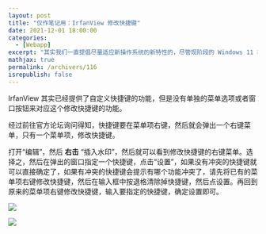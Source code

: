 ```yaml
---
layout: post
title: "仅作笔记用：IrfanView 修改快捷键"
date: 2021-12-01 18:00:00
categories: 
  - [Webapp]
excerpt: "其实我们一直提倡尽量适应新操作系统的新特性的，尽管现阶段的 Windows 11 右键菜单仍然很不稳定，经常出现一按右键 “explorer” 进程就挂掉的情况。但是总有些小白不喜欢新的特性，执意要用回旧版的特性。通过修改注册表可以将 Windows 11 的右键菜单修改为旧版右键菜单。"
mathjax: true
permalink: /archivers/116
isrepublish: false
---
```


IrfanView 其实已经提供了自定义快捷键的功能，但是没有单独的菜单选项或者窗口按钮来对应这个修改快捷键的功能。

经过前往官方论坛询问得知，快捷键要在菜单项右键，然后就会弹出一个右键菜单，只有一个菜单项，修改快捷键。

打开“编辑”，然后 **右击** “插入水印”，然后就可以看到修改快捷键的右键菜单。选择之，然后在弹出的窗口指定一个快捷键，点击“设置”，如果没有冲突的快捷键就可以直接确定了，如果有冲突的快捷键会提示有哪个功能冲突了，请先将已有的菜单项右键修改快捷键，然后在输入框中按退格清除掉快捷键，然后点设置。再回到原来的菜单项右键修改快捷键，输入要指定的快捷键，确定设置即可。

![](https://img-blog.csdnimg.cn/7055ca6ffc624ed8929aef39cbd00fcd.png)

![](https://img-blog.csdnimg.cn/e42113de295440d0b956d2b9481a3287.png)